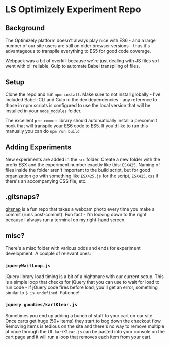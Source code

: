 # LS Optimizely Experiment Repo

## Background

The Optimizely platform doesn't always play nice with ES6 - and a large number of our site users are still on older browser versions - thus it's advantageous to transpile everything to ES5 for good code coverage.

Webpack was a bit of overkill because we're just dealing with JS files so I went with ol' reliable, Gulp to automate Babel transpiling of files.

## Setup

Clone the repo and run `npm install`. Make sure to not install globally - I've included Babel-CLI and Gulp in the dev dependencies - any reference to those in npm scripts is configured to use the local version that will be installed in your `node_modules` folder.

The excellent `pre-commit` library should automatically install a precommit hook that will transpile your ES6 code to ES5. If you'd like to run this manually you can do `npm run build`

## Adding Experiments

New experiments are added in the `src` folder. Create a new folder with the prefix ESX and the experiment number exactly like this: `ESX425`. Naming of files inside the folder aren't important to the build script, but for good organization go with something like `ESX425.js` for the script, `ESX425.css` if there's an accompanying CSS file, etc.

## .gitsnaps?

[gitsnap](https://www.npmjs.com/package/gitsnap) is a fun repo that takes a webcam photo every time you make a commit (runs post-commit). Fun fact - I'm looking down to the right because I always run a terminal on my right-hand screen.

## misc?

There's a misc folder with various odds and ends for experiment development. A coulple of relevant ones:

### `jqueryWaitLoop.js`

jQuery library load timing is a bit of a nightmare with our current setup. This is a simple loop that checks for jQuery that you can use to wait for load to run code - if jQuery code fires before load, you'll get an error, something similar to `$ is undefined`. Patience!

### `jquery goodies/kartKlear.js`

Sometimes you end up adding a bunch of stuff to your cart on our site. Once carts get huge (50+ items) they start to bog down the checkout flow. Removing items is tedious on the site and there's no way to remove multiple at once through the UI. `kartKlear.js` can be pasted into your console on the cart page and it will run a loop that removes each item from your cart.
